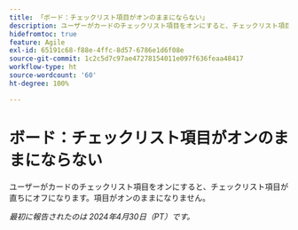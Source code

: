 ```yaml
---
title: 「ボード：チェックリスト項目がオンのままにならない」
description: ユーザーがカードのチェックリスト項目をオンにすると、チェックリスト項目が直ちにオフになります。項目がオンのままになりません。
hidefromtoc: true
feature: Agile
exl-id: 65191c68-f88e-4ffc-8d57-6786e1d6f08e
source-git-commit: 1c2c5d7c97ae47278154011e097f636feaa48417
workflow-type: ht
source-wordcount: '60'
ht-degree: 100%

---
```


# ボード：チェックリスト項目がオンのままにならない

ユーザーがカードのチェックリスト項目をオンにすると、チェックリスト項目が直ちにオフになります。項目がオンのままになりません。

_最初に報告されたのは 2024年4月30日（PT）です。_
